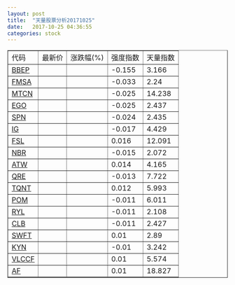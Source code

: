 ```yaml
---
layout: post
title:  "天量股票分析20171025"
date:   2017-10-25 04:36:55
categories: stock
---
```

<script type="text/javascript">
var stockList = []
stockList.push('gb_bbep');
stockList.push('gb_fmsa');
stockList.push('gb_mtcn');
stockList.push('gb_ego');
stockList.push('gb_spn');
stockList.push('gb_ig');
stockList.push('gb_fsl');
stockList.push('gb_nbr');
stockList.push('gb_atw');
stockList.push('gb_qre');
stockList.push('gb_tqnt');
stockList.push('gb_pom');
stockList.push('gb_ryl');
stockList.push('gb_clb');
stockList.push('gb_swft');
stockList.push('gb_kyn');
stockList.push('gb_vlccf');
stockList.push('gb_af');
</script>

<table border="1">
 <tr>
  <td>代码</td>
  <td>最新价</td>
  <td>涨跌幅(%)</td>
 <td>强度指数</td>
 <td>天量指数</td>
</tr>
  <tr id="bbep"><td><a href="http://stock.finance.sina.com.cn/usstock/quotes/BBEP.html" target="_blank">BBEP</a></td><td></td><td></td><td>-0.155</td><td>3.166</td></tr>
  <tr id="fmsa"><td><a href="http://stock.finance.sina.com.cn/usstock/quotes/FMSA.html" target="_blank">FMSA</a></td><td></td><td></td><td>-0.033</td><td>2.24</td></tr>
  <tr id="mtcn"><td><a href="http://stock.finance.sina.com.cn/usstock/quotes/MTCN.html" target="_blank">MTCN</a></td><td></td><td></td><td>-0.025</td><td>14.238</td></tr>
  <tr id="ego"><td><a href="http://stock.finance.sina.com.cn/usstock/quotes/EGO.html" target="_blank">EGO</a></td><td></td><td></td><td>-0.025</td><td>2.437</td></tr>
  <tr id="spn"><td><a href="http://stock.finance.sina.com.cn/usstock/quotes/SPN.html" target="_blank">SPN</a></td><td></td><td></td><td>-0.024</td><td>2.435</td></tr>
  <tr id="ig"><td><a href="http://stock.finance.sina.com.cn/usstock/quotes/IG.html" target="_blank">IG</a></td><td></td><td></td><td>-0.017</td><td>4.429</td></tr>
  <tr id="fsl"><td><a href="http://stock.finance.sina.com.cn/usstock/quotes/FSL.html" target="_blank">FSL</a></td><td></td><td></td><td>0.016</td><td>12.091</td></tr>
  <tr id="nbr"><td><a href="http://stock.finance.sina.com.cn/usstock/quotes/NBR.html" target="_blank">NBR</a></td><td></td><td></td><td>-0.015</td><td>2.072</td></tr>
  <tr id="atw"><td><a href="http://stock.finance.sina.com.cn/usstock/quotes/ATW.html" target="_blank">ATW</a></td><td></td><td></td><td>0.014</td><td>4.165</td></tr>
  <tr id="qre"><td><a href="http://stock.finance.sina.com.cn/usstock/quotes/QRE.html" target="_blank">QRE</a></td><td></td><td></td><td>-0.013</td><td>7.722</td></tr>
  <tr id="tqnt"><td><a href="http://stock.finance.sina.com.cn/usstock/quotes/TQNT.html" target="_blank">TQNT</a></td><td></td><td></td><td>0.012</td><td>5.993</td></tr>
  <tr id="pom"><td><a href="http://stock.finance.sina.com.cn/usstock/quotes/POM.html" target="_blank">POM</a></td><td></td><td></td><td>-0.011</td><td>6.011</td></tr>
  <tr id="ryl"><td><a href="http://stock.finance.sina.com.cn/usstock/quotes/RYL.html" target="_blank">RYL</a></td><td></td><td></td><td>-0.011</td><td>2.108</td></tr>
  <tr id="clb"><td><a href="http://stock.finance.sina.com.cn/usstock/quotes/CLB.html" target="_blank">CLB</a></td><td></td><td></td><td>-0.011</td><td>2.427</td></tr>
  <tr id="swft"><td><a href="http://stock.finance.sina.com.cn/usstock/quotes/SWFT.html" target="_blank">SWFT</a></td><td></td><td></td><td>0.01</td><td>2.89</td></tr>
  <tr id="kyn"><td><a href="http://stock.finance.sina.com.cn/usstock/quotes/KYN.html" target="_blank">KYN</a></td><td></td><td></td><td>-0.01</td><td>3.242</td></tr>
  <tr id="vlccf"><td><a href="http://stock.finance.sina.com.cn/usstock/quotes/VLCCF.html" target="_blank">VLCCF</a></td><td></td><td></td><td>0.01</td><td>5.574</td></tr>
  <tr id="af"><td><a href="http://stock.finance.sina.com.cn/usstock/quotes/AF.html" target="_blank">AF</a></td><td></td><td></td><td>0.01</td><td>18.827</td></tr>
</table>
